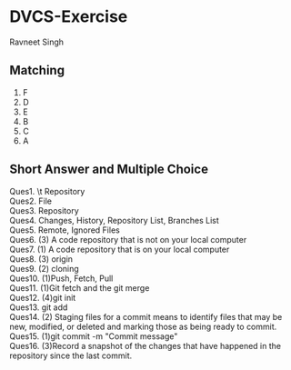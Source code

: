 # DVCS-Exercise

Ravneet Singh

Matching
----------

1.  F
2.  D
3.  E
4.  B
5.  C
6.  A


Short Answer and Multiple Choice
----------------------------------

Ques1.    \t Repository <br>
Ques2.    File  <br>
Ques3.    Repository  <br>
Ques4.    Changes, History, Repository List, Branches List  <br>
Ques5.    Remote, Ignored Files <br>
Ques6.    (3) A code repository that is not on your local computer  <br>
Ques7.    (1) A code repository that is on your local computer  <br>
Ques8.    (3) origin  <br>
Ques9.    (2) cloning <br>
Ques10.   (1)Push, Fetch, Pull  <br>
Ques11.   (1)Git fetch and the git merge  <br>
Ques12.   (4)git init <br>
Ques13.   git add <br>
Ques14.   (2) Staging files for a commit means to identify files that may be new, modified, or deleted and marking those as being ready to commit.  <br>
Ques15.   (1)git commit -m "Commit message" <br>
Ques16.   (3)Record a snapshot of the changes that have happened in the repository since the last commit.
